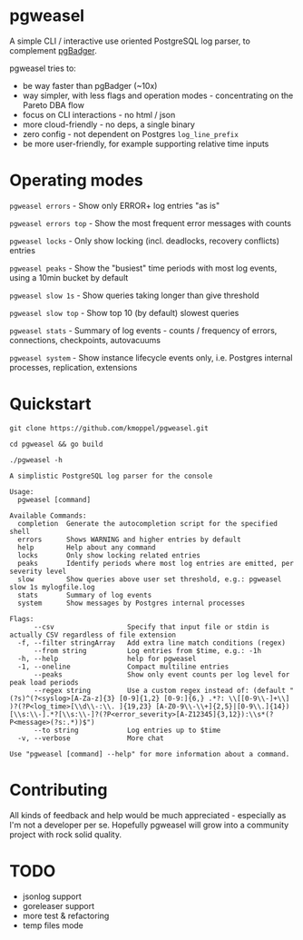 # pgweasel

A simple CLI / interactive use oriented PostgreSQL log parser, to complement [pgBadger](https://github.com/darold/pgbadger).

pgweasel tries to:

* be way faster than pgBadger (~10x)
* way simpler, with less flags and operation modes - concentrating on the Pareto DBA flow
* focus on CLI interactions - no html / json
* more cloud-friendly - no deps, a single binary
* zero config - not dependent on Postgres `log_line_prefix`
* be more user-friendly, for example supporting relative time inputs


# Operating modes

`pgweasel errors` - Show only ERROR+ log entries "as is"

`pgweasel errors top` - Show the most frequent error messages with counts

`pgweasel locks` - Only show locking (incl. deadlocks, recovery conflicts) entries

`pgweasel peaks` - Show the "busiest" time periods with most log events, using a 10min bucket by default

`pgweasel slow 1s` - Show queries taking longer than give threshold

`pgweasel slow top` - Show top 10 (by default) slowest queries

`pgweasel stats` - Summary of log events - counts / frequency of errors, connections, checkpoints, autovacuums

`pgweasel system` - Show instance lifecycle events only, i.e. Postgres internal processes, replication, extensions


# Quickstart

```
git clone https://github.com/kmoppel/pgweasel.git

cd pgweasel && go build

./pgweasel -h

A simplistic PostgreSQL log parser for the console

Usage:
  pgweasel [command]

Available Commands:
  completion  Generate the autocompletion script for the specified shell
  errors      Shows WARNING and higher entries by default
  help        Help about any command
  locks       Only show locking related entries
  peaks       Identify periods where most log entries are emitted, per severity level
  slow        Show queries above user set threshold, e.g.: pgweasel slow 1s mylogfile.log
  stats       Summary of log events
  system      Show messages by Postgres internal processes

Flags:
      --csv                  Specify that input file or stdin is actually CSV regardless of file extension
  -f, --filter stringArray   Add extra line match conditions (regex)
      --from string          Log entries from $time, e.g.: -1h
  -h, --help                 help for pgweasel
  -1, --oneline              Compact multiline entries
      --peaks                Show only event counts per log level for peak load periods
      --regex string         Use a custom regex instead of: (default "(?s)^(?<syslog>[A-Za-z]{3} [0-9]{1,2} [0-9:]{6,} .*?: \\[[0-9\\-]+\\] )?(?P<log_time>[\\d\\-:\\. ]{19,23} [A-Z0-9\\-\\+]{2,5}|[0-9\\.]{14})[\\s:\\-].*?[\\s:\\-]?(?P<error_severity>[A-Z12345]{3,12}):\\s*(?P<message>(?s:.*))$")
      --to string            Log entries up to $time
  -v, --verbose              More chat

Use "pgweasel [command] --help" for more information about a command.
```


# Contributing

All kinds of feedback and help would be much appreciated - especially as I'm not a developer per se. Hopefully pgweasel will grow into a community project with rock solid quality.


# TODO

* jsonlog support
* goreleaser support
* more test & refactoring
* temp files mode
